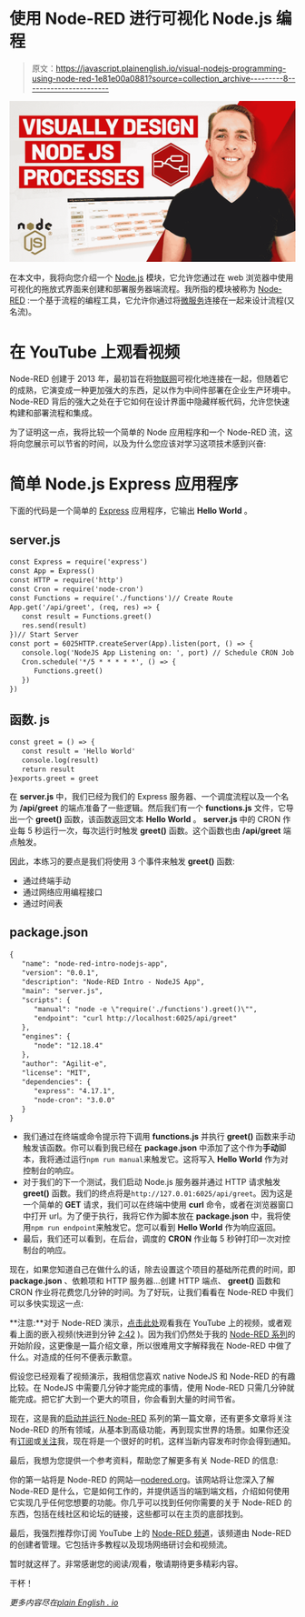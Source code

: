 # 使用 Node-RED 进行可视化 Node.js 编程

> 原文：<https://javascript.plainenglish.io/visual-nodejs-programming-using-node-red-1e81e00a0881?source=collection_archive---------8----------------------->

![](img/0b4a738a60711d506598537605ca94c3.png)

在本文中，我将向您介绍一个 [Node.js](http://nodejs.org) 模块，它允许您通过在 web 浏览器中使用可视化的拖放式界面来创建和部署服务器端流程。我所指的模块被称为 [Node-RED](http://nodered.org) :一个基于流程的编程工具，它允许你通过将[微服务](https://microservices.io)连接在一起来设计流程(又名流)。

# 在 YouTube 上观看视频

Node-RED 创建于 2013 年，最初旨在将[物联网](https://en.wikipedia.org/wiki/Internet_of_things)可视化地连接在一起，但随着它的成熟，它演变成一种更加强大的东西，足以作为中间件部署在企业生产环境中。Node-RED 背后的强大之处在于它如何在设计界面中隐藏样板代码，允许您快速构建和部署流程和集成。

为了证明这一点，我将比较一个简单的 Node 应用程序和一个 Node-RED 流，这将向您展示可以节省的时间，以及为什么您应该对学习这项技术感到兴奋:

# 简单 Node.js Express 应用程序

下面的代码是一个简单的 [Express](https://expressjs.com) 应用程序，它输出 **Hello World** 。

## server.js

```
const Express = require('express')
const App = Express()
const HTTP = require('http')
const Cron = require('node-cron')
const Functions = require('./functions')// Create Route
App.get('/api/greet', (req, res) => {
   const result = Functions.greet()
   res.send(result)
})// Start Server
const port = 6025HTTP.createServer(App).listen(port, () => {
   console.log('NodeJS App Listening on: ', port) // Schedule CRON Job
   Cron.schedule('*/5 * * * * *', () => {
      Functions.greet()
   })
})
```

## 函数. js

```
const greet = () => {
   const result = 'Hello World'
   console.log(result)
   return result
}exports.greet = greet
```

在 **server.js** 中，我们已经为我们的 Express 服务器、一个调度流程以及一个名为 **/api/greet** 的端点准备了一些逻辑。然后我们有一个 **functions.js** 文件，它导出一个 **greet()** 函数，该函数返回文本 **Hello World** 。 **server.js** 中的 CRON 作业每 5 秒运行一次，每次运行时触发 **greet()** 函数。这个函数也由 **/api/greet** 端点触发。

因此，本练习的要点是我们将使用 3 个事件来触发 **greet()** 函数:

*   通过终端手动
*   通过网络应用编程接口
*   通过时间表

## package.json

```
{
   "name": "node-red-intro-nodejs-app",
   "version": "0.0.1",
   "description": "Node-RED Intro - NodeJS App",
   "main": "server.js",
   "scripts": {
      "manual": "node -e \"require('./functions').greet()\"",
      "endpoint": "curl http://localhost:6025/api/greet"
   },
   "engines": {
      "node": "12.18.4"
   },
   "author": "Agilit-e",
   "license": "MIT",
   "dependencies": {
      "express": "4.17.1",
      "node-cron": "3.0.0"
   }
}
```

*   我们通过在终端或命令提示符下调用 **functions.js** 并执行 **greet()** 函数来手动触发该函数。你可以看到我已经在 **package.json** 中添加了这个作为**手动**脚本，我将通过运行`npm run manual`来触发它。这将写入 **Hello World** 作为对控制台的响应。
*   对于我们的下一个测试，我们启动 Node.js 服务器并通过 HTTP 请求触发 **greet()** 函数。我们的终点将是`http://127.0.01:6025/api/greet`。因为这是一个简单的 **GET** 请求，我们可以在终端中使用 **curl** 命令，或者在浏览器窗口中打开 url。为了便于执行，我将它作为脚本放在 **package.json** 中，我将使用`npm run endpoint`来触发它。您可以看到 **Hello World** 作为响应返回。
*   最后，我们还可以看到，在后台，调度的 **CRON** 作业每 5 秒钟打印一次对控制台的响应。

现在，如果您知道自己在做什么的话，除去设置这个项目的基础所花费的时间，即 **package.json** 、依赖项和 HTTP 服务器…创建 HTTP 端点、 **greet()** 函数和 CRON 作业将花费您几分钟的时间。为了好玩，让我们看看在 Node-RED 中我们可以多快实现这一点:

**注意:**对于 Node-RED 演示，[点击此处](https://youtu.be/ZXzdzJ9ZYKQ?t=162)观看我在 YouTube 上的视频，或者观看上面的嵌入视频(快进到分钟 [2:42](https://youtu.be/ZXzdzJ9ZYKQ?t=162) )。因为我们仍然处于我的 [Node-RED 系列](https://www.youtube.com/playlist?list=PLISqeoHsXJYBriF8VE_CrDvNGURq2c2m6)的开始阶段，这更像是一篇介绍文章，所以很难用文字解释我在 Node-RED 中做了什么。对造成的任何不便表示歉意。

假设您已经观看了视频演示，我相信您喜欢 native NodeJS 和 Node-RED 的有趣比较。在 NodeJS 中需要几分钟才能完成的事情，使用 Node-RED 只需几分钟就能完成。把它扩大到一个更大的项目，你会看到大量的时间节省。

现在，这是我的[启动并运行 Node-RED](https://www.youtube.com/playlist?list=PLISqeoHsXJYBriF8VE_CrDvNGURq2c2m6) 系列的第一篇文章，还有更多文章将关注 Node-RED 的所有领域，从基本到高级功能，再到现实世界的场景。如果你还没有[订阅](https://www.youtube.com/bleedingcode)或[关注](https://medium.com/@johnjardin)我，现在将是一个很好的时机，这样当新内容发布时你会得到通知。

最后，我想为您提供一个参考资料，帮助您了解更多有关 Node-RED 的信息:

你的第一站将是 Node-RED 的网站—[nodered.org](https://nodered.org)。该网站将让您深入了解 Node-RED 是什么，它是如何工作的，并提供适当的端到端文档，介绍如何使用它实现几乎任何您想要的功能。你几乎可以找到任何你需要的关于 Node-RED 的东西，包括在线社区和论坛的链接，这些都可以在主页的底部找到。

最后，我强烈推荐你订阅 YouTube 上的 [Node-RED 频道](https://www.youtube.com/channel/UCQaB8NXBEPod7Ab8PPCLLAA)，该频道由 Node-RED 的创建者管理。它包括许多教程以及现场网络研讨会和视频流。

暂时就这样了。非常感谢您的阅读/观看，敬请期待更多精彩内容。

干杯！

*更多内容尽在*[*plain English . io*](http://plainenglish.io/)